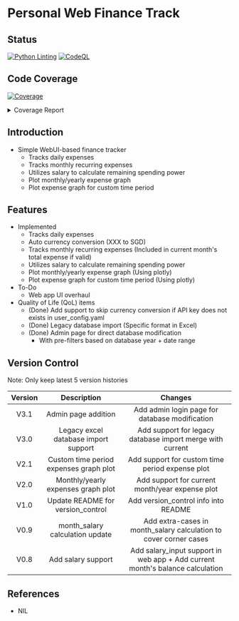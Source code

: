 # Personal Web Finance Track

## Status

[![Python Linting](https://github.com/chuanseng-ng/Finance_Track_Web/actions/workflows/pylint.yml/badge.svg?branch=main&event=push)](https://github.com/chuanseng-ng/Finance_Track_Web/actions/workflows/pylint.yml/badge.svg)
[![CodeQL](https://github.com/chuanseng-ng/Finance_Track_Web/actions/workflows/github-code-scanning/codeql/badge.svg)](https://github.com/chuanseng-ng/Finance_Track_Web/actions/workflows/github-code-scanning/codeql)

## Code Coverage
<!-- markdownlint-disable MD033 -->
<!-- Pytest Coverage Comment:Begin -->
<a href="https://github.com/chuanseng-ng/Finance_Track_Web/blob/code/pre_release/README.md"><img alt="Coverage" src="https://img.shields.io/badge/Coverage-99%25-brightgreen.svg" /></a><details><summary>Coverage Report </summary><table><tr><th>File</th><th>Stmts</th><th>Miss</th><th>Cover</th><th>Missing</th></tr><tbody><tr><td colspan="5"><b>routes</b></td></tr><tr><td>&nbsp; &nbsp;<a href="https://github.com/chuanseng-ng/Finance_Track_Web/blob/code/pre_release/routes/admin_routes.py">admin_routes.py</a></td><td>66</td><td>10</td><td>85%</td><td><a href="https://github.com/chuanseng-ng/Finance_Track_Web/blob/code/pre_release/routes/admin_routes.py#L25-L27">25&ndash;27</a>, <a href="https://github.com/chuanseng-ng/Finance_Track_Web/blob/code/pre_release/routes/admin_routes.py#L49-L51">49&ndash;51</a>, <a href="https://github.com/chuanseng-ng/Finance_Track_Web/blob/code/pre_release/routes/admin_routes.py#L62-L63">62&ndash;63</a>, <a href="https://github.com/chuanseng-ng/Finance_Track_Web/blob/code/pre_release/routes/admin_routes.py#L94-L95">94&ndash;95</a></td></tr><tr><td colspan="5"><b>tests/routes</b></td></tr><tr><td>&nbsp; &nbsp;<a href="https://github.com/chuanseng-ng/Finance_Track_Web/blob/code/pre_release/tests/routes/test_admin_routes.py">test_admin_routes.py</a></td><td>103</td><td>1</td><td>99%</td><td><a href="https://github.com/chuanseng-ng/Finance_Track_Web/blob/code/pre_release/tests/routes/test_admin_routes.py#L49">49</a></td></tr><tr><td><b>TOTAL</b></td><td><b>856</b></td><td><b>11</b></td><td><b>99%</b></td><td>&nbsp;</td></tr></tbody></table></details>
<!-- Pytest Coverage Comment:End -->

## Introduction

- Simple WebUI-based finance tracker
  - Tracks daily expenses
  - Tracks monthly recurring expenses
  - Utilizes salary to calculate remaining spending power
  - Plot monthly/yearly expense graph
  - Plot expense graph for custom time period

## Features

- Implemented
  - Tracks daily expenses
  - Auto currency conversion (XXX to SGD)
  - Tracks monthly recurring expenses (Included in current month's total expense if valid)
  - Utilizes salary to calculate remaining spending power
  - Plot monthly/yearly expense graph (Using plotly)
  - Plot expense graph for custom time period (Using plotly)
- To-Do
  - Web app UI overhaul
- Quality of Life (QoL) items
  - (Done) Add support to skip currency conversion if API key does not exists in user_config.yaml
  - (Done) Legacy database import (Specific format in Excel)
  - (Done) Admin page for direct database modification
    - With pre-filters based on database year + date range

## Version Control

Note:  Only keep latest 5 version histories

| Version | Description | Changes |
| :-----: | :---------: | :-----: |
| V3.1 | Admin page addition | Add admin login page for database modification |
| V3.0 | Legacy excel database import support | Add support for legacy database import merge with current |
| V2.1 | Custom time period expenses graph plot | Add support for custom time period expense plot |
| V2.0 | Monthly/yearly expenses graph plot | Add support for current month/year expense plot |
| V1.0 | Update README for version_control | Add version_control info into README |
| V0.9 | month_salary calculation update | Add extra-cases in month_salary calculation to cover corner cases |
| V0.8 | Add salary support | Add salary_input support in web app + Add current month's balance calculation |

## References

- NIL
